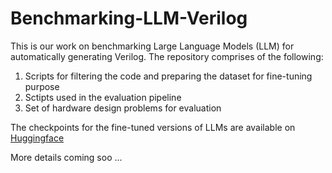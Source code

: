 # Benchmarking-LLM-Verilog

This is our work on benchmarking Large Language Models (LLM) for automatically generating Verilog.
The repository comprises of the following:
1. Scripts for filtering the code and preparing the dataset for fine-tuning purpose
2. Sctipts used in the evaluation pipeline
3. Set of hardware design problems for evaluation

The checkpoints for the fine-tuned versions of LLMs are available on [ Huggingface ](https://huggingface.co/shailja)

More details coming soo ...


